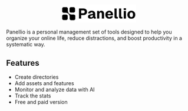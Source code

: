 <div align="center">
  <img src="public/logo-light.svg" alt="Panellio Logo" width="200"/>
</div>

Panellio is a personal management set of tools designed to help you organize your online life, reduce distractions, and boost productivity in a systematic way.

## Features

- Create directories
- Add assets and features
- Monitor and analyze data with AI
- Track the stats
- Free and paid version

